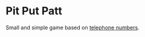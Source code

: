 # Pit Put Patt

Small and simple game based on <a href="https://africa.teachingenglish.org.uk/classroom/pronunciation/telephone-numbers" target="_blank">telephone numbers</a>.
